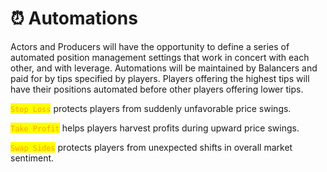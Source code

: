 # ⏰ Automations

Actors and Producers will have the opportunity to define a series of automated position management settings that work in concert with each other, and with leverage. Automations will be maintained by Balancers and paid for by tips specified by players. Players offering the highest tips will have their positions automated before other players offering lower tips.

<mark style="color:orange;">`Stop Loss`</mark> protects players from suddenly unfavorable price swings.

<mark style="color:orange;">`Take Profit`</mark> helps players harvest profits during upward price swings.

<mark style="color:orange;">`Swap Sides`</mark> protects players from unexpected shifts in overall market sentiment.
